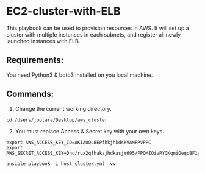 # EC2-cluster-with-ELB


This playbook can be used to provision resources in AWS. It will set up a cluster with multiple instances in each subnets, and register all newly launched instances with ELB.

## Requirements:
You need Python3 & boto3 installed on you local machine.

## Commands:
1. Change the current working directory.
```
cd /Users/jpolara/Desktop/aws_cluster 
```

2. You must replace Access & Secret key with your own keys.
```
export AWS_ACCESS_KEY_ID=AKIAUQLBEPfhkjhkdskVAMFPVPPC
export AWS_SECRET_ACCESS_KEY=Dhc/rLx2qfhaksjhdkasjY695/FPOMIQivRYGKqniOeqcBF1y+W

ansible-playbook -i host cluster.yml -vv
```

